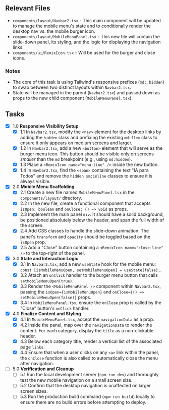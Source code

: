 ## Relevant Files

- `components/layout/Navbar2.tsx` - This main component will be updated to manage the mobile menu's state and to conditionally render the desktop nav vs. the mobile burger icon.
- `components/layout/MobileMenuPanel.tsx` - This new file will contain the slide-down panel, its styling, and the logic for displaying the navigation links.
- `components/ui/RemixIcon.tsx` - Will be used for the burger and close icons.

### Notes

- The core of this task is using Tailwind's responsive prefixes (`md:`, `hidden`) to swap between two distinct layouts within `Navbar2.tsx`.
- State will be managed in the parent (`Navbar2.tsx`) and passed down as props to the new child component (`MobileMenuPanel.tsx`).

## Tasks

- [x] 1.0 **Responsive Visibility Setup**
  - [x] 1.1 In `Navbar2.tsx`, modify the `<nav>` element for the desktop links by adding the `hidden` class and prefixing the existing `md:flex` class to ensure it only appears on medium screens and larger.
  - [x] 1.2 In `Navbar2.tsx`, add a new `<button>` element that will serve as the burger menu icon. This button should be visible only on screens *smaller* than the `md` breakpoint (e.g., using `md:hidden`).
  - [x] 1.3 Place a `<RemixIcon name="menu-line" />` inside the new button.
  - [x] 1.4 In `Navbar2.tsx`, find the `<span>` containing the text "IA para Todos" and remove the `hidden sm:inline` classes to ensure it is always visible.

- [x] 2.0 **Mobile Menu Scaffolding**
  - [x] 2.1 Create a new file named `MobileMenuPanel.tsx` in the `components/layout/` directory.
  - [x] 2.2 In the new file, create a functional component that accepts `isOpen: boolean` and `onClose: () => void` as props.
  - [x] 2.3 Implement the main panel `div`. It should have a solid background, be positioned absolutely below the header, and span the full width of the screen.
  - [x] 2.4 Add CSS classes to handle the slide-down animation. The panel's `transform` and `opacity` should be toggled based on the `isOpen` prop.
  - [x] 2.5 Add a "Close" button containing a `<RemixIcon name="close-line" />` to the top-right of the panel.

- [x] 3.0 **State and Interaction Logic**
  - [x] 3.1 In `Navbar2.tsx`, add a new `useState` hook for the mobile menu: `const [isMobileMenuOpen, setMobileMenuOpen] = useState(false);`.
  - [x] 3.2 Attach an `onClick` handler to the burger menu button that calls `setMobileMenuOpen(true)`.
  - [x] 3.3 Render the `<MobileMenuPanel />` component within `Navbar2.tsx`, passing the `isOpen={isMobileMenuOpen}` and `onClose={() => setMobileMenuOpen(false)}` props.
  - [x] 3.4 In `MobileMenuPanel.tsx`, ensure the `onClose` prop is called by the "Close" button's `onClick` handler.

- [x] 4.0 **Finalize Content and Styling**
  - [x] 4.1 In `MobileMenuPanel.tsx`, accept the `navigationData` as a prop.
  - [x] 4.2 Inside the panel, map over the `navigationData` to render the content. For each category, display the `title` as a non-clickable header.
  - [x] 4.3 Below each category title, render a vertical list of the associated page `links`.
  - [x] 4.4 Ensure that when a user clicks on any `<a>` link within the panel, the `onClose` function is also called to automatically close the menu after navigation.

- [ ] 5.0 **Verification and Cleanup**
  - [ ] 5.1 Run the local development server (`npm run dev`) and thoroughly test the new mobile navigation on a small screen size.
  - [ ] 5.2 Confirm that the desktop navigation is unaffected on larger screen sizes.
  - [ ] 5.3 Run the production build command (`npm run build`) locally to ensure there are no build errors before attempting to deploy.
